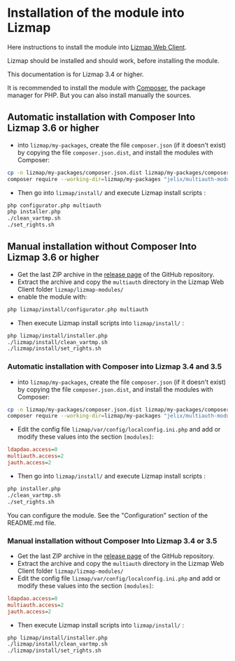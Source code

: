 # Installation of the module into Lizmap

Here instructions to install the module into [Lizmap Web Client](https://www.lizmap.com/).

Lizmap should be installed and should work, before installing the module.

This documentation is for Lizmap 3.4 or higher.

It is recommended to install the module with [Composer](https://getcomposer.org), 
the package manager for PHP. But you can also install manually the sources.

## Automatic installation with Composer  Into Lizmap 3.6 or higher

* into `lizmap/my-packages`, create the file `composer.json` (if it doesn't exist)
  by copying the file `composer.json.dist`, and install the modules with Composer:

```bash
cp -n lizmap/my-packages/composer.json.dist lizmap/my-packages/composer.json
composer require --working-dir=lizmap/my-packages "jelix/multiauth-module"
```

* Then go into `lizmap/install/` and execute Lizmap install scripts :

```bash
php configurator.php multiauth
php installer.php
./clean_vartmp.sh
./set_rights.sh
```

## Manual installation without Composer Into Lizmap 3.6 or higher

* Get the last ZIP archive in the [release page](https://github.com/jelix/multiauth-module/releases) of
  the GitHub repository.
* Extract the archive and copy the `multiauth` directory in the Lizmap Web Client folder `lizmap/lizmap-modules/`
* enable the module with:

```bash
php lizmap/install/configurator.php multiauth
```

* Then execute Lizmap install scripts into `lizmap/install/` :

```bash
php lizmap/install/installer.php
./lizmap/install/clean_vartmp.sh
./lizmap/install/set_rights.sh
```


### Automatic installation with Composer into Lizmap 3.4 and 3.5

* into `lizmap/my-packages`, create the file `composer.json` (if it doesn't exist)
  by copying the file `composer.json.dist`, and install the modules with Composer:

```bash
cp -n lizmap/my-packages/composer.json.dist lizmap/my-packages/composer.json
composer require --working-dir=lizmap/my-packages "jelix/multiauth-module"
```

* Edit the config file `lizmap/var/config/localconfig.ini.php` and add or modify these values into
  the section `[modules]`:

```ini
ldapdao.access=0
multiauth.access=2
jauth.access=2
```


* Then go into `lizmap/install/` and execute Lizmap install scripts :

```bash
php installer.php
./clean_vartmp.sh
./set_rights.sh
```

You can configure the module. See the "Configuration" section of the README.md file.

### Manual installation without Composer Into Lizmap 3.4 or 3.5

* Get the last ZIP archive in the [release page](https://github.com/jelix/multiauth-module/releases) of
  the GitHub repository.
* Extract the archive and copy the `multiauth` directory in the Lizmap Web Client folder `lizmap/lizmap-modules/`
* Edit the config file `lizmap/var/config/localconfig.ini.php` and add or modify these values into
  the section `[modules]`:

```ini
ldapdao.access=0
multiauth.access=2
jauth.access=2
```

* Then execute Lizmap install scripts into `lizmap/install/` :

```bash
php lizmap/install/installer.php
./lizmap/install/clean_vartmp.sh
./lizmap/install/set_rights.sh
```
